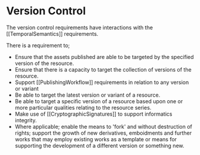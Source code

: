 # Version Control

The version control requirements have interactions with the [[TemporalSemantics]] requirements. 

There is a requirement to;

- Ensure that the assets published are able to be targeted by the specified version of the resource.
- Ensure that there is a capacity to target the collection of versions of the resource.
- Support [[PublishingWorkflow]] requirements in relation to any version or variant
- Be able to target the latest version or variant of a resource.
- Be able to target a specific version of a resource based upon one or more particular qualities relating to the resource series.
- Make use of [[CryptographicSignatures]] to support informatics integrity.
- Where applicable; enable the means to 'fork' and without destruction of rights; support the growth of new derivatives, emboidments and further works that may employ existing works as a template or means for supporting the development of a different version or something new.


